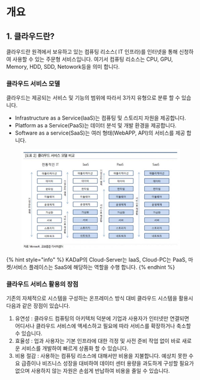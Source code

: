 # 개요

## 1. 클라우드란?

클라우드란 원격에서 보유하고 있는 컴퓨팅 리소스( IT 인프라)를 인터넷을 통해 신청하여 사용할 수 있는 주문형 서비스입니다. 여기서 컴퓨팅 리소스는 CPU, GPU, Memory, HDD, SDD, Netowork등을 의미 합니다.&#x20;

### 클라우드 서비스 모델&#x20;

클라우드는 제공되는 서비스 및 기능의 범위에 따라서 3가지 유형으로 분류 할 수 있습니다.&#x20;

* Infrastructure as a Service(IaaS)는 컴퓨팅 및 스토리지 자원을 제공합니다.
* Platform as a Service(PaaS)는 데이터 분석 및 개발 환경을 제공합니다.
* Software as a service(SaaS)는 여러 형태(WebAPP, API)의 서비스를 제공 합니다.&#x20;

<figure><img src="../../.gitbook/assets/image (2) (1) (1) (1) (1) (1) (1) (1).png" alt=""><figcaption></figcaption></figure>

{% hint style="info" %}
KADaP의  Cloud-Server는 IaaS, Cloud-PC는 PaaS, 마켓/서비스 플레이스는 SaaS에 해당하는 역할을 수행 합니다.
{% endhint %}



### 클라우드 서비스 활용의 장점

기존의 자체적으로 시스템을 구성하는 온프레미스 방식 대비 클라우드 시스템을 활용시 다음과 같은 장점이 있습니다.&#x20;

1. 유연성 : 클라우드 컴퓨팅의 아키텍처 덕분에 기업과 사용자가 인터넷만 연결되면 어디서나 클라우드 서비스에 액세스하고 필요에 따라 서비스를 확장하거나 축소할 수 있습니다.
2. 효율성 :  업과 사용자는 기본 인프라에 대한 걱정 및 사전 준비 작업 없이 바로 새로운 서비스를 개발하여 빠르게 상품화 할 수 있습니다.
3. 비용 절감 : 사용하는 컴퓨팅 리소스에 대해서만 비용을 지불합니다. 예상치 못한 수요 급증이나 비즈니스 성장을 대비하여 데이터 센터 용량을 과도하게 구성할 필요가 없으며 사용하지 않는 자원은 손쉽게 반납하여 비용을 줄일 수 있습니다.



